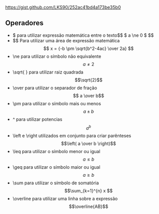  https://gist.github.com/LKS90/252ac41bd4a173be35b0
## Operadores 
- $  para utilizar expressão matemática entre o texto$$	$ a \ne 0 $  $$
- \$$ Para utilizar uma área de expressão matemática$$ x = {-b \pm \sqrt{b^2-4ac} \over 2a} $$
-  \\ne para utilizar o símbolo não equivalente$$ a \ne 2 $$
- \\sqrt{ } para utilizar raiz quadrada $$\sqrt{2}$$
- \\over para utilizar o separador de fração $$ a \over b$$
- \\pm para utilizar o símbolo mais ou menos$$ a \pm b$$
- ^ para utilizar potencias $$a^b$$
- \\left e \\right utilizados em conjunto para criar parênteses $$\left( a \over b \right)$$
- \\leq para utilizar o símbolo menor ou igual $$ a \leq b$$
- \\geq para utilizar o símbolo maior ou igual $$ a \geq b$$
- \\sum para utilizar o símbolo de somatória $$\sum_{k=1}^{n} x $$
- \\overline para utilizar uma linha sobre a expressão $$\overline{AB}$$
